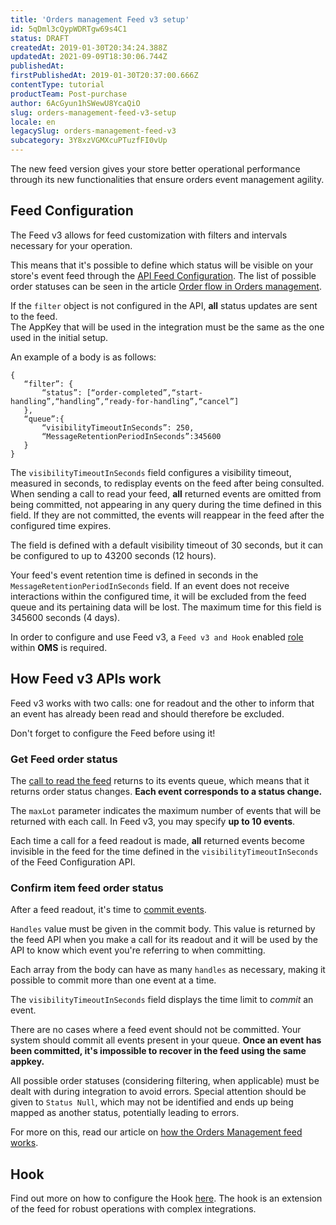 ```yaml
---
title: 'Orders management Feed v3 setup'
id: 5qDml3cQypWDRTgw69s4C1
status: DRAFT
createdAt: 2019-01-30T20:34:24.388Z
updatedAt: 2021-09-09T18:30:06.744Z
publishedAt: 
firstPublishedAt: 2019-01-30T20:37:00.666Z
contentType: tutorial
productTeam: Post-purchase
author: 6AcGyun1hSWewU8YcaQiO
slug: orders-management-feed-v3-setup
locale: en
legacySlug: orders-management-feed-v3
subcategory: 3Y8xzVGMXcuPTuzfFI0vUp
---
```


The new feed version gives your store better operational performance through its new functionalities that ensure orders event management agility. 

## Feed Configuration

The Feed v3 allows for feed customization with filters and intervals necessary for your operation.

This means that it's possible to define which status will be visible on your store's event feed through the [API Feed Configuration](https://developers.vtex.com/reference/feed-v3#feedconfiguration). The list of possible order statuses can be seen in the article [Order flow in Orders management](https://help.vtex.com/en/tutorial/fluxo-de-pedido/#understanding-the-status).

<div class="alert alert-info">
If the <code>filter</code> object is not configured in the API, <strong>all</strong> status updates are sent to the feed.
</div>

<div class="alert alert-info"> 
The AppKey that will be used in the integration must be the same as the one used in the initial setup.
</div>

An example of a body is as follows:

```
{
   “filter”: {
       “status”: [“order-completed”,“start-handling”,“handling”,“ready-for-handling”,“cancel”]
   },
   “queue”:{
       “visibilityTimeoutInSeconds”: 250,
       “MessageRetentionPeriodInSeconds”:345600
   }
}

```

The `visibilityTimeoutInSeconds` field configures a visibility timeout, measured in seconds, to redisplay events on the feed after being consulted. When sending a call to read your feed, __all__ returned events are omitted from being committed, not appearing in any query during the time defined in this field. If they are not committed, the events will reappear in the feed after the configured time expires.

The field is defined with a default visibility timeout of 30 seconds, but it can be configured to up to 43200 seconds (12 hours).

Your feed's event retention time is defined in seconds in the `MessageRetentionPeriodInSeconds` field. If an event does not receive interactions within the configured time, it will be excluded from the feed queue and its pertaining data will be lost. The maximum time for this field is 345600 seconds (4 days). 

<div class="alert alert-info">
In order to configure and use Feed v3, a <code>Feed v3 and Hook</code> enabled <a href="https://help.vtex.com/en/tutorial/perfis-de-acesso--7HKK5Uau2H6wxE1rH5oRbc?locale=en">role</a> within <strong>OMS</strong> is required.
</div>

## How Feed v3 APIs work

Feed v3 works with two calls: one for readout and the other to inform that an event has already been read and should therefore be excluded.

<div class="alert alert-warning"> 
Don't forget to configure the Feed before using it!
</div>

### Get Feed order status

The [call to read the feed](https://developers.vtex.com/reference/feed-v3#getfeedorderstatus1) returns to its events queue, which means that it returns order status changes. __Each event corresponds to a status change.__

The `maxLot` parameter indicates the maximum number of events that will be returned with each call. In Feed v3, you may specify __up to 10 events__.

<div class="alert alert-warning">
Each time a call for a feed readout is made, <strong>all</strong> returned events become invisible in the feed for the time defined in the <code>visibilityTimeoutInSeconds</code> of the Feed Configuration API.
</div> 

### Confirm item feed order status

After a feed readout, it's time to [commit events](https://developers.vtex.com/reference/feed-v3#commititemfeedorderstatus).

`Handles` value must be given in the commit body. This value is returned by the feed API when you make a call for its readout and it will be used by the API to know which event you're referring to when committing.

Each array from the body can have as many `handles` as necessary, making it possible to commit more than one event at a time.

<div class="alert alert-info">
The <code>visibilityTimeoutInSeconds</code> field displays the time limit to <i>commit</i> an event.
</div> 

There are no cases where a feed event should not be committed. Your system should commit all events present in your queue. __Once an event has been committed, it's impossible to recover in the feed using the same appkey.__

<div class="alert alert-warning">
All possible order statuses (considering filtering, when applicable) must be dealt with during integration to avoid errors. Special attention should be given to <code>Status Null</code>, which may not be identified and ends up being mapped as another status, potentially leading to errors.
</div> 

For more on this, read our article on [how the Orders Management feed works](https://help.vtex.com/en/tutorial/how-the-orders-management-feed-v3-workds--5SzSKee2f666YCoWkm0eQC).

## Hook

Find out more on how to configure the Hook [here](https://help.vtex.com/en/tutorial/configure-feed-v3-hook--6JkYQpIlU8ptysUiGIp4Px). The hook is an extension of the feed for robust operations with complex integrations.

